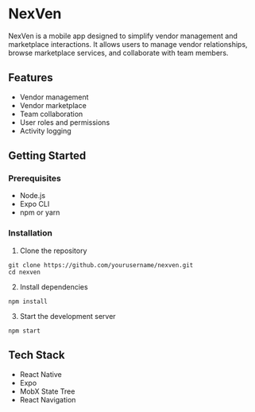 # NexVen

NexVen is a mobile app designed to simplify vendor management and marketplace interactions. It allows users to manage vendor relationships, browse marketplace services, and collaborate with team members.

## Features

- Vendor management
- Vendor marketplace
- Team collaboration
- User roles and permissions
- Activity logging

## Getting Started

### Prerequisites

- Node.js
- Expo CLI
- npm or yarn

### Installation

1. Clone the repository

```
git clone https://github.com/yourusername/nexven.git
cd nexven
```

2. Install dependencies

```
npm install
```

3. Start the development server

```
npm start
```

## Tech Stack

- React Native
- Expo
- MobX State Tree
- React Navigation
